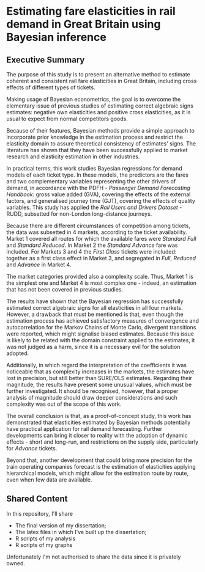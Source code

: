# Estimating fare elasticities in rail demand in Great Britain using Bayesian inference

## Executive Summary

The purpose of this study is to present an alternative method to estimate coherent and consistent rail fare elasticities in Great Britain, including cross effects of different types of tickets.

Making usage of Bayesian econometrics, the goal is to overcome the elementary issue of previous studies of estimating correct algebraic signs estimates: negative own elasticities and positive cross elasticities, as it is usual to expect from normal competitors goods. 

Because of their features, Bayesian methods provide a simple approach to incorporate prior knowledge in the estimation process and restrict the elasticity domain to assure theoretical consistency of estimates' signs. The literature has shown that they have been successfully applied to market research and elasticity estimation in other industries. 

In practical terms, this work studies Bayesian regressions for demand models of each ticket type. In these models, the predictors are the fares and two complementary variables representing the other drivers of demand, in accordance with the PDFH - *Passenger Demand Forecasting Handbook*: gross value added (GVA), covering the effects of the external factors, and generalised journey time (GJT), covering the effects of quality variables. This study has applied the *Rail Users and Drivers Dataset* - RUDD, subsetted for non-London long-distance journeys.

Because there are different circumstances of competition among tickets, the data was subsetted in 4 markets, according to the ticket availability. Market 1 covered all routes for which the available fares were *Standard Full* and *Standard Reduced*. In Market 2 the *Standard Advance* fare was included. For Markets 3 and 4 the *First Class* tickets were included: together as a first class effect in Market 3, and segregated in *Full*, *Reduced* and *Advance* in Market 4. 

The market categories provided also a complexity scale. Thus, Market 1 is the simplest one and Market 4 is most complex one - indeed, an estimation that has not been covered in previous studies.

The results have shown that the Bayesian regression has successfully estimated correct algebraic signs for all elasticities in all four markets. However, a drawback that must be mentioned is that, even though the estimation process has achieved satisfactory measures of convergence and autocorrelation for the Markov Chains of Monte Carlo, divergent transitions were reported, which might signalise biased estimates. Because this issue is likely to be related with the domain constraint applied to the estimates, it was not judged as a harm, since it is a necessary evil for the solution adopted.

Additionally, in which regard the interpretation of the coefficients it was noticeable that as complexity increases in the markets, the estimates have lost in precision, but still better than SURE/OLS estimates. Regarding their magnitude, the results have present some unusual values, which must be further investigated. It should be recognised, however, that a proper analysis of magnitude should draw deeper considerations and such complexity was out of the scope of this work.

The overall conclusion is that, as a proof-of-concept study, this work has demonstrated that elasticities estimated by Bayesian methods potentially have practical application for rail demand forecasting. Further developments can bring it closer to reality with the adoption of dynamic effects - short and long-run, and restrictions on the supply side, particularly for *Advance* tickets.

Beyond that, another development that could bring more precision for the train operating companies forecast is the estimation of elasticities applying hierarchical models, which might allow for the estimation route by route, even when few data are available.

## Shared Content

In this repository, I'll share 
* The final version of my dissertation;
* The latex files in which I've built up the dissertation;
* R scripts of my analysis
* R scripts of my graphs

Unfortunately I'm not authorised to share the data since it is privately owned.
